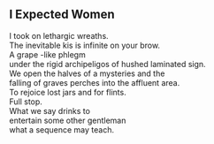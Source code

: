 I Expected Women
----------------
I took on lethargic wreaths.  
The inevitable kis is infinite on your brow.  
A grape -like phlegm  
under the rigid archipeligos of hushed laminated sign.  
We open the halves of a mysteries and the  
falling of graves perches into the affluent area.  
To rejoice lost jars and for flints.  
Full stop.  
What we say drinks to  
entertain some other gentleman  
what a sequence may teach.  

